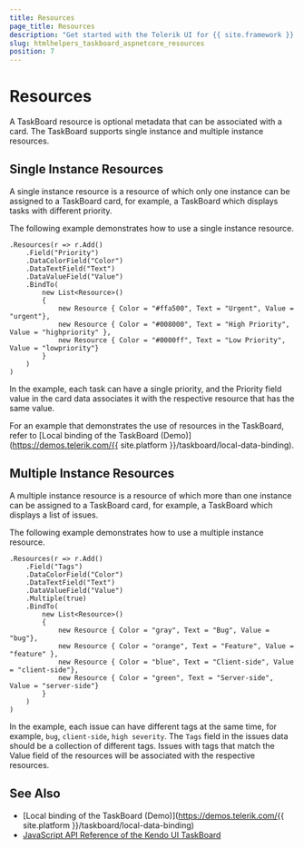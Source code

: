 ```yaml
---
title: Resources
page_title: Resources
description: "Get started with the Telerik UI for {{ site.framework }} TaskBoard and learn how to configure its resources."
slug: htmlhelpers_taskboard_aspnetcore_resources
position: 7
---
```


# Resources

A TaskBoard resource is optional metadata that can be associated with a card. The TaskBoard supports single instance and multiple instance resources.

## Single Instance Resources

A single instance resource is a resource of which only one instance can be assigned to a TaskBoard card, for example, a TaskBoard which displays tasks with different priority.  

The following example demonstrates how to use a single instance resource.

    .Resources(r => r.Add()
        .Field("Priority")
        .DataColorField("Color")
        .DataTextField("Text")
        .DataValueField("Value")
        .BindTo(
            new List<Resource>()
            {
                new Resource { Color = "#ffa500", Text = "Urgent", Value = "urgent"},
                new Resource { Color = "#008000", Text = "High Priority", Value = "highpriority" },
                new Resource { Color = "#0000ff", Text = "Low Priority", Value = "lowpriority"}
            }
        )
    )

In the example, each task can have a single priority, and the Priority field value in the card data associates it with the respective resource that has the same value.

For an example that demonstrates the use of resources in the TaskBoard, refer to [Local binding of the TaskBoard (Demo)](https://demos.telerik.com/{{ site.platform }}/taskboard/local-data-binding).

## Multiple Instance Resources

A multiple instance resource is a resource of which more than one instance can be assigned to a TaskBoard card, for example, a TaskBoard which displays a list of issues. 

The following example demonstrates how to use a multiple instance resource. 

    .Resources(r => r.Add()
        .Field("Tags")
        .DataColorField("Color")
        .DataTextField("Text")
        .DataValueField("Value")
        .Multiple(true)
        .BindTo(
            new List<Resource>()
            {
                new Resource { Color = "gray", Text = "Bug", Value = "bug"},
                new Resource { Color = "orange", Text = "Feature", Value = "feature" },
                new Resource { Color = "blue", Text = "Client-side", Value = "client-side"},
                new Resource { Color = "green", Text = "Server-side", Value = "server-side"}
            }
        )
    )

In the example, each issue can have different tags at the same time, for example, `bug`, `client-side`, `high severity`. The `Tags` field in the issues data should be a collection of different tags. Issues with tags that match the Value field of the resources will be associated with the respective resources.

## See Also

* [Local binding of the TaskBoard (Demo)](https://demos.telerik.com/{{ site.platform }}/taskboard/local-data-binding)
* [JavaScript API Reference of the Kendo UI TaskBoard](https://docs.telerik.com/kendo-ui/api/javascript/ui/taskboard)
